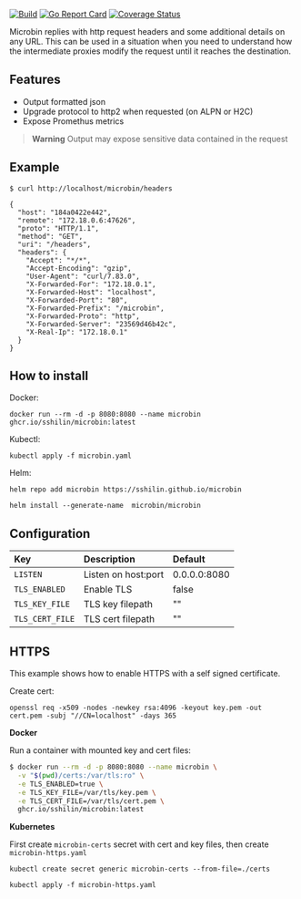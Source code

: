 [![Build](https://github.com/sshilin/microbin/actions/workflows/build.yml/badge.svg)](https://github.com/sshilin/microbin/actions/workflows/build.yml)&nbsp;[![Go Report Card](https://goreportcard.com/badge/github.com/sshilin/microbin)](https://goreportcard.com/report/github.com/sshilin/microbin)&nbsp;[![Coverage Status](https://coveralls.io/repos/github/sshilin/microbin/badge.svg)](https://coveralls.io/github/sshilin/microbin)

Microbin replies with http request headers and some additional details on any URL. This can be used in a situation when you need to understand how the intermediate proxies modify the request until it reaches the destination.

## Features
- Output formatted json
- Upgrade protocol to http2 when requested (on ALPN or H2C)
- Expose Promethus metrics

> **Warning**
> Output may expose sensitive data contained in the request

## Example
```
$ curl http://localhost/microbin/headers

{
  "host": "184a0422e442",
  "remote": "172.18.0.6:47626",
  "proto": "HTTP/1.1",
  "method": "GET",
  "uri": "/headers",
  "headers": {
    "Accept": "*/*",
    "Accept-Encoding": "gzip",
    "User-Agent": "curl/7.83.0",
    "X-Forwarded-For": "172.18.0.1",
    "X-Forwarded-Host": "localhost",
    "X-Forwarded-Port": "80",
    "X-Forwarded-Prefix": "/microbin",
    "X-Forwarded-Proto": "http",
    "X-Forwarded-Server": "23569d46b42c",
    "X-Real-Ip": "172.18.0.1"
  }
}
```

## How to install
Docker:

    docker run --rm -d -p 8080:8080 --name microbin ghcr.io/sshilin/microbin:latest

Kubectl:

    kubectl apply -f microbin.yaml

Helm:

    helm repo add microbin https://sshilin.github.io/microbin

    helm install --generate-name  microbin/microbin

## Configuration
| Key                 |  Description                | Default         |
|:--------------------|:----------------------------|:----------------|
| `LISTEN`            | Listen on host:port         | 0.0.0.0:8080    |
| `TLS_ENABLED`       | Enable TLS                  | false           |
| `TLS_KEY_FILE`      | TLS key filepath            | ""              |
| `TLS_CERT_FILE`     | TLS cert filepath           | ""              |

## HTTPS
This example shows how to enable HTTPS with a self signed certificate.

Create cert:

    openssl req -x509 -nodes -newkey rsa:4096 -keyout key.pem -out cert.pem -subj "//CN=localhost" -days 365

**Docker**

Run a container with mounted key and cert files:
```bash
$ docker run --rm -d -p 8080:8080 --name microbin \
  -v "$(pwd)/certs:/var/tls:ro" \
  -e TLS_ENABLED=true \
  -e TLS_KEY_FILE=/var/tls/key.pem \
  -e TLS_CERT_FILE=/var/tls/cert.pem \
  ghcr.io/sshilin/microbin:latest
```

**Kubernetes**

First create `microbin-certs` secret with cert and key files, then create `microbin-https.yaml`

    kubectl create secret generic microbin-certs --from-file=./certs

    kubectl apply -f microbin-https.yaml
